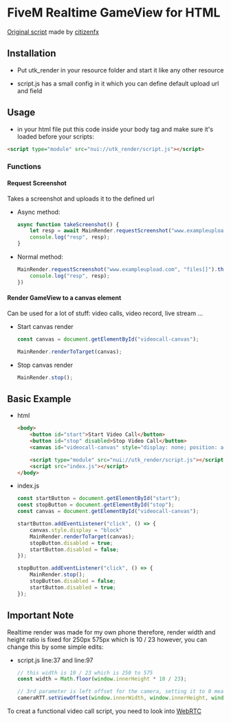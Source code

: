 # FiveM Realtime GameView for HTML

[Original script](https://github.com/citizenfx/screenshot-basic) made by [citizenfx](https://github.com/citizenfx)

## Installation

- Put utk_render in your resource folder and start it like any other resource

- script.js has a small config in it which you can define default upload url and field

## Usage

- in your html file put this code inside your body tag and make sure it's loaded before your scripts:

```html
<script type="module" src="nui://utk_render/script.js"></script>
```

### Functions

#### Request Screenshot

Takes a screenshot and uploads it to the defined url

- Async method:

    ```js
    async function takeScreenshot() {
        let resp = await MainRender.requestScreenshot("www.exampleupload.com", "files[]");
        console.log("resp", resp);
    }
    ```

- Normal method:

    ```js
    MainRender.requestScreenshot("www.exampleupload.com", "files[]").then((resp) => {
        console.log("resp", resp);
    })
    ```

#### Render GameView to a canvas element

Can be used for a lot of stuff: video calls, video record, live stream ...

- Start canvas render

    ```js
    const canvas = document.getElementById("videocall-canvas");

    MainRender.renderToTarget(canvas);
    ```

- Stop canvas render

    ```js
    MainRender.stop();
    ```

## Basic Example

- html

    ```html
    <body>
        <button id="start">Start Video Call</button>
        <button id="stop" disabled>Stop Video Call</button>
        <canvas id="videocall-canvas" style="display: none; position: absolute; width: 250px; height: 575px; right: 5px; bottom: 5px; border: solid 5px red;"></canvas>

        <script type="module" src="nui://utk_render/script.js"></script>
        <script src="index.js"></script>
    </body>
    ```

- index.js

    ```js
    const startButton = document.getElementById("start");
    const stopButton = document.getElementById("stop");
    const canvas = document.getElementById("videocall-canvas");

    startButton.addEventListener("click", () => {
        canvas.style.display = "block"
        MainRender.renderToTarget(canvas);
        stopButton.disabled = true;
        startButton.disabled = false;
    });

    stopButton.addEventListener("click", () => {
        MainRender.stop();
        stopButton.disabled = false;
        startButton.disabled = true;
    });
    ```

## Important Note

Realtime render was made for my own phone therefore, render width and height ratio is fixed for 250px 575px which is 10 / 23 however, you can change this by some simple edits:

- script.js line:37 and line:97

    ```js
    // this width is 10 / 23 which is 250 to 575
    const width = Math.floor(window.innerHeight * 10 / 23);

    // 3rd parameter is left offset for the camera, setting it to 0 means most left side of the game, setting it to window.innerWidth / 2 means half of the game
    cameraRTT.setViewOffset(window.innerWidth, window.innerHeight, window.innerWidth / 3.5, 0, width, window.innerHeight);
    ```

To creat a functional video call script, you need to look into [WebRTC](https://webrtc.org/)
